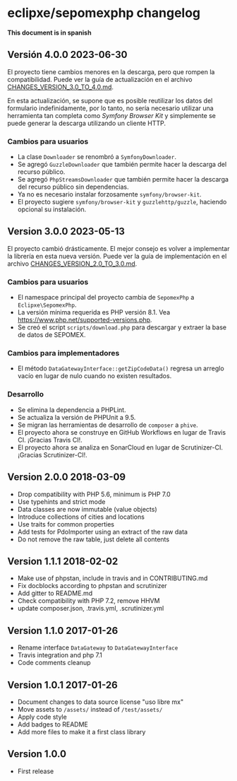 # eclipxe/sepomexphp changelog

**This document is in spanish**

## Versión 4.0.0 2023-06-30

El proyecto tiene cambios menores en la descarga, pero que rompen la compatibilidad.
Puede ver la guía de actualización en el archivo [CHANGES_VERSION_3.0_TO_4.0.md](CHANGES_VERSION_3.0_TO_4.0.md).

En esta actualización, se supone que es posible reutilizar los datos del formulario indefinidamente, por lo tanto,
no sería necesario utilizar una herramienta tan completa como *Symfony Browser Kit* y simplemente se puede generar
la descarga utilizando un cliente HTTP.

### Cambios para usuarios

- La clase `Downloader` se renombró a `SymfonyDownloader`.
- Se agregó `GuzzleDownloader` que también permite hacer la descarga del recurso público.
- Se agregó `PhpStreamsDownloader` que también permite hacer la descarga del recurso público sin dependencias.
- Ya no es necesario instalar forzosamente `symfony/browser-kit`.
- El proyecto sugiere `symfony/browser-kit` y `guzzlehttp/guzzle`, haciendo opcional su instalación.

## Version 3.0.0 2023-05-13

El proyecto cambió drásticamente. El mejor consejo es volver a implementar la librería en esta nueva versión.
Puede ver la guía de implementación en el archivo [CHANGES_VERSION_2.0_TO_3.0.md](CHANGES_VERSION_2.0_TO_3.0.md).

### Cambios para usuarios

- El namespace principal del proyecto cambia de `SepomexPhp` a `Eclipxe\SepomexPhp`.
- La versión mínima requerida es PHP versión 8.1. Vea <https://www.php.net/supported-versions.php>.
- Se creó el script `scripts/download.php` para descargar y extraer la base de datos de SEPOMEX.

### Cambios para implementadores

- El método `DataGatewayInterface::getZipCodeData()` regresa un arreglo vacío en lugar de nulo cuando no existen resultados.

### Desarrollo

- Se elimina la dependencia a PHPLint.
- Se actualiza la versión de PHPUnit a 9.5.
- Se migran las herramientas de desarrollo de `composer` a `phive`.
- El proyecto ahora se construye en GitHub Workflows en lugar de Travis CI. ¡Gracias Travis CI!.
- El proyecto ahora se analiza en SonarCloud en lugar de Scrutinizer-CI. ¡Gracias Scrutinizer-CI!.

## Version 2.0.0 2018-03-09

- Drop compatibility with PHP 5.6, minimum is PHP 7.0
- Use typehints and strict mode
- Data classes are now immutable (value objects)
- Introduce collections of cities and locations
- Use traits for common properties
- Add tests for PdoImporter using an extract of the raw data
- Do not remove the raw table, just delete all contents

## Version 1.1.1 2018-02-02

- Make use of phpstan, include in travis and in CONTRIBUTING.md
- Fix docblocks according to phpstan and scrutinizer
- Add gitter to README.md
- Check compatibility with PHP 7.2, remove HHVM
- update composer.json, .travis.yml, .scrutinizer.yml

## Version 1.1.0 2017-01-26

- Rename interface `DataGateway` to `DataGatewayInterface`
- Travis integration and php 7.1
- Code comments cleanup

## Version 1.0.1 2017-01-26

- Document changes to data source license "uso libre mx"
- Move assets to `/assets/` instead of `/test/assets/`
- Apply code style
- Add badges to README
- Add more files to make it a first class library

## Version 1.0.0

- First release
